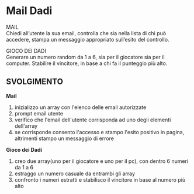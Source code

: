 # Mail Dadi

MAIL <br>
Chiedi all’utente la sua email,
controlla che sia nella lista di chi può accedere,
stampa un messaggio appropriato sull’esito del controllo.

GIOCO DEI DADI <br>
Generare un numero random da 1 a 6, sia per il giocatore sia per il computer.
Stabilire il vincitore, in base a chi fa il punteggio più alto.

## SVOLGIMENTO

**Mail** <br>

1. inizializzo un array con l'elenco delle email autorizzate
2. prompt email utente
3. verifico che l'email dell'utente corrisponda ad uno degli elementi dell'array
4. se corrisponde consento l'accesso e stampo l'esito positivo in pagina, altrimenti stampo un messaggio di errore

**Gioco dei Dadi** <br>

1. creo due array(uno per il giocatore e uno per il pc), con dentro 6 numeri da 1 a 6
2. estraggo un numero casuale da entrambi gli array
3. confronto i numeri estratti e stabilisco il vincitore in base al numero più alto

